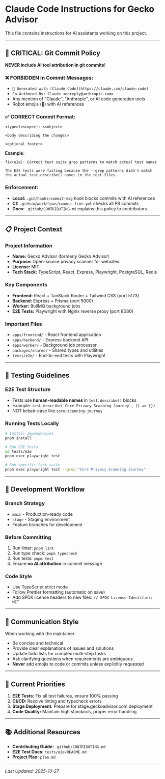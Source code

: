 # Claude Code Instructions for Gecko Advisor

This file contains instructions for AI assistants working on this project.

---

## 🚨 CRITICAL: Git Commit Policy

**NEVER include AI tool attribution in git commits!**

### ❌ FORBIDDEN in Commit Messages:
- `🤖 Generated with [Claude Code](https://claude.com/claude-code)`
- `Co-Authored-By: Claude <noreply@anthropic.com>`
- Any mention of "Claude", "Anthropic", or AI code generation tools
- Robot emojis (🤖) with AI references

### ✅ CORRECT Commit Format:
```
<type>(<scope>): <subject>

<body describing the changes>

<optional footer>
```

**Example:**
```
fix(e2e): Correct test suite grep patterns to match actual test names

The E2E tests were failing because the --grep patterns didn't match
the actual test.describe() names in the test files.
```

### Enforcement:
- **Local:** `.git/hooks/commit-msg` hook blocks commits with AI references
- **CI:** `.github/workflows/commit-lint.yml` checks all PR commits
- **Docs:** `.github/CONTRIBUTING.md` explains this policy to contributors

---

## 📋 Project Context

### Project Information
- **Name:** Gecko Advisor (formerly Gecko Advisor)
- **Purpose:** Open-source privacy scanner for websites
- **License:** MIT
- **Tech Stack:** TypeScript, React, Express, Playwright, PostgreSQL, Redis

### Key Components
- **Frontend:** React + TanStack Router + Tailwind CSS (port 5173)
- **Backend:** Express + Prisma (port 5000)
- **Worker:** BullMQ background jobs
- **E2E Tests:** Playwright with Nginx reverse proxy (port 8080)

### Important Files
- `apps/frontend/` - React frontend application
- `apps/backend/` - Express backend API
- `apps/worker/` - Background job processor
- `packages/shared/` - Shared types and utilities
- `tests/e2e/` - End-to-end tests with Playwright

---

## 🧪 Testing Guidelines

### E2E Test Structure
- Tests use **human-readable names** in `test.describe()` blocks
- Example: `test.describe('Core Privacy Scanning Journey', () => {})`
- NOT kebab-case like `core-scanning-journey`

### Running Tests Locally
```bash
# Install dependencies
pnpm install

# Run E2E tests
cd tests/e2e
pnpm exec playwright test

# Run specific test suite
pnpm exec playwright test --grep "Core Privacy Scanning Journey"
```

---

## 🔧 Development Workflow

### Branch Strategy
- `main` - Production-ready code
- `stage` - Staging environment
- Feature branches for development

### Before Committing
1. Run linter: `pnpm lint`
2. Run type check: `pnpm typecheck`
3. Run tests: `pnpm test`
4. Ensure **no AI attribution** in commit message

### Code Style
- Use TypeScript strict mode
- Follow Prettier formatting (automatic on save)
- Add SPDX license headers to new files: `// SPDX-License-Identifier: MIT`

---

## 📝 Communication Style

When working with the maintainer:
- Be concise and technical
- Provide clear explanations of issues and solutions
- Update todo lists for complex multi-step tasks
- Ask clarifying questions when requirements are ambiguous
- **Never** add emojis to code or commits unless explicitly requested

---

## 🎯 Current Priorities

1. **E2E Tests:** Fix all test failures, ensure 100% passing
2. **CI/CD:** Resolve linting and typecheck errors
3. **Stage Deployment:** Prepare for stage.geckoadvisor.com deployment
4. **Code Quality:** Maintain high standards, proper error handling

---

## 📚 Additional Resources

- **Contributing Guide:** `.github/CONTRIBUTING.md`
- **E2E Test Docs:** `tests/e2e/README.md`
- **Project Plan:** `plan.md`

---

*Last Updated: 2025-10-27*
